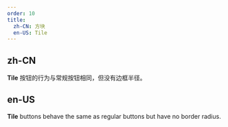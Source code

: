 ```yaml
---
order: 10
title:
  zh-CN: 方块
  en-US: Tile
---
```


## zh-CN

**Tile** 按钮的行为与常规按钮相同，但没有边框半径。

## en-US

**Tile** buttons behave the same as regular buttons but have no border radius.
